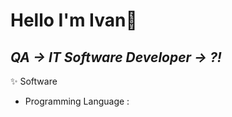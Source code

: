 # Hello I'm Ivan👋

## _QA -> IT Software Developer -> ?!_

✨ Software
- Programming Language : [<JavaScript> <Python> ](https://img.shields.io/static/v1?label=<LABEL>&message=<MESSAGE>&color=<COLOR>)

<!--
**IvaninITworld/IvaninITworld** is a ✨ _special_ ✨ repository because its `README.md` (this file) appears on your GitHub profile.

Here are some ideas to get you started:

- 🔭 I’m currently working on ...
- 🌱 I’m currently learning ...
- 👯 I’m looking to collaborate on ...
- 🤔 I’m looking for help with ...
- 💬 Ask me about ...
- 📫 How to reach me: ...
- 😄 Pronouns: ...
- ⚡ Fun fact: ...
-->

